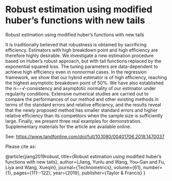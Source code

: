 # Robust estimation using modified huber’s functions with new tails

Robust estimation using modified huber’s functions with new tails

It is traditionally believed that robustness is obtained by sacrificing efficiency. Estimators with high breakdown point and high efficiency are therefore highly desirable. We investigate a new estimation procedure based on Huber’s robust approach, but with tail functions replaced by the exponential squared loss. The tuning parameters are data-dependent to achieve high efficiency even in nonnormal cases. In the regression framework, we show that our hybrid estimator is of high efficiency, reaching the highest asymptotic breakdown point of 50%. We have also established the n−−√-consistency and asymptotic normality of our estimator under regularity conditions. Extensive numerical studies are carried out to compare the performances of our method and other existing methods in terms of the standard errors and relative efficiency, and the results reveal that the newly proposed method has smaller standard errors and higher relative efficiency than its competitors when the sample size is sufficiently large. Finally, we present three real examples for demonstration. Supplementary materials for the article are available online.

See: https://www.tandfonline.com/doi/full/10.1080/00401706.2018.1470037

Please cite as:

@article{jiang2019robust,
  title={Robust estimation using modified huber’s functions with new tails},
  author={Jiang, Yunlu and Wang, You-Gan and Fu, Liya and Wang, Xueqin},
  journal={Technometrics},
  volume={61},
  number={1},
  pages={111--122},
  year={2019},
  publisher={Taylor \& Francis}
}
